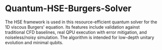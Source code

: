 # Quantum-HSE-Burgers-Solver
The HSE framework is used in this resource-efficient quantum solver for the 1D viscous Burgers' equation. Its features include validation against traditional CFD baselines, real QPU execution with error mitigation, and noiseless/noisy simulation. The algorithm is intended for low-depth unitary evolution and minimal qubits.
